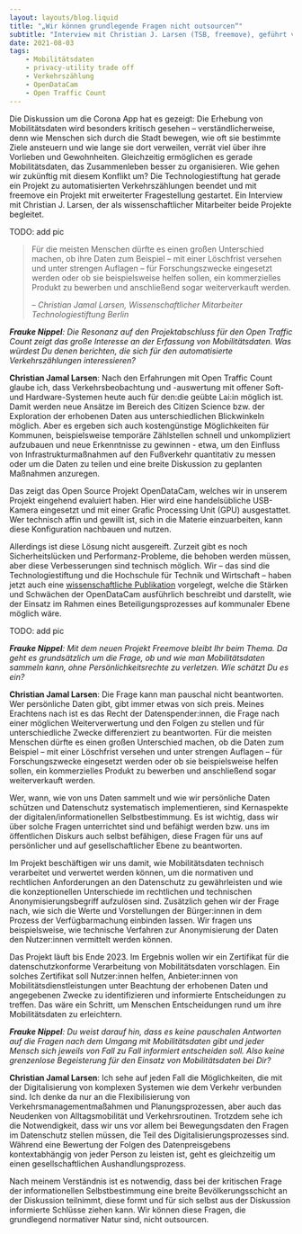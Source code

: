 ```yaml
---
layout: layouts/blog.liquid
title: "„Wir können grundlegende Fragen nicht outsourcen“"
subtitle: "Interview mit Christian J. Larsen (TSB, freemove), geführt von Frauke Nippel (TSB)"
date: 2021-08-03
tags: 
    - Mobilitätsdaten
    - privacy-utility trade off
    - Verkehrszählung
    - OpenDataCam
    - Open Traffic Count
---
```


Die Diskussion um die Corona App hat es gezeigt: Die Erhebung von Mobilitätsdaten wird besonders kritisch gesehen – verständlicherweise, denn wie Menschen sich durch die Stadt bewegen, wie oft sie bestimmte Ziele ansteuern und wie lange sie dort verweilen, verrät viel über ihre Vorlieben und Gewohnheiten. Gleichzeitig ermöglichen es gerade Mobilitätsdaten, das Zusammenleben besser zu organisieren. Wie gehen wir zukünftig mit diesem Konflikt um? Die Technologiestiftung hat gerade ein Projekt zu automatisierten Verkehrszählungen beendet und mit freemove ein Projekt mit erweiterter Fragestellung gestartet. Ein Interview mit Christian J. Larsen, der als wissenschaftlicher Mitarbeiter beide Projekte begleitet.

TODO: add pic

> Für die meisten Menschen dürfte es einen großen Unterschied machen, ob ihre Daten zum Beispiel – mit einer Löschfrist versehen und unter strengen Auflagen – für Forschungszwecke eingesetzt werden oder ob sie beispielsweise helfen sollen, ein kommerzielles Produkt zu bewerben und anschließend sogar weiterverkauft werden.
> 
> – <cite>Christian Jamal Larsen, Wissenschaftlicher Mitarbeiter Technologiestiftung Berlin</cite>

_**Frauke Nippel**: Die Resonanz auf den Projektabschluss für den Open Traffic Count zeigt das große Interesse an der Erfassung von Mobilitätsdaten. Was würdest Du denen berichten, die sich für den automatisierte Verkehrszählungen interessieren?_

**Christian Jamal Larsen**: Nach den Erfahrungen mit Open Traffic Count glaube ich, dass Verkehrsbeobachtung und -auswertung mit offener Soft- und Hardware-Systemen heute auch für den:die geübte Lai:in möglich ist. Damit werden neue Ansätze im Bereich des Citizen Science bzw. der Exploration der erhobenen Daten aus unterschiedlichen Blickwinkeln möglich. Aber es ergeben sich auch kostengünstige Möglichkeiten für Kommunen, beispielsweise temporäre Zählstellen schnell und unkompliziert aufzubauen und neue Erkenntnisse zu gewinnen - etwa, um den Einfluss von Infrastrukturmaßnahmen auf den Fußverkehr quantitativ zu messen oder um die Daten zu teilen und eine breite Diskussion zu geplanten Maßnahmen anzuregen.

Das zeigt das Open Source Projekt OpenDataCam, welches wir in unserem Projekt eingehend evaluiert haben. Hier wird eine handelsübliche USB-Kamera eingesetzt und mit einer Grafic Processing Unit (GPU) ausgestattet. Wer technisch affin und gewillt ist, sich in die Materie einzuarbeiten, kann diese Konfiguration nachbauen und nutzen.

Allerdings ist diese Lösung nicht ausgereift. Zurzeit gibt es noch Sicherheitslücken und Performanz-Probleme, die behoben werden müssen, aber diese Verbesserungen sind technisch möglich. Wir – das sind die Technologiestiftung und die Hochschule für Technik und Wirtschaft – haben jetzt auch eine [wissenschaftliche Publikation](https://www.tandfonline.com/doi/full/10.1080/21650020.2021.1950044?scroll=top&needAccess=true) vorgelegt, welche die Stärken und Schwächen der OpenDataCam ausführlich beschreibt und darstellt, wie der Einsatz im Rahmen eines Beteiligungsprozesses auf kommunaler Ebene möglich wäre.

TODO: add pic

_**Frauke Nippel**: Mit dem neuen Projekt Freemove bleibt Ihr beim Thema. Da geht es grundsätzlich um die Frage, ob und wie man Mobilitätsdaten sammeln kann, ohne Persönlichkeitsrechte zu verletzen. Wie schätzt Du es ein?_

**Christian Jamal Larsen**: Die Frage kann man pauschal nicht beantworten. Wer persönliche Daten gibt, gibt immer etwas von sich preis. Meines Erachtens nach ist es das Recht der Datenspender:innen, die Frage nach einer möglichen Weiterverwertung und den Folgen zu stellen und für unterschiedliche Zwecke differenziert zu beantworten. Für die meisten Menschen dürfte es einen großen Unterschied machen, ob die Daten zum Beispiel – mit einer Löschfrist versehen und unter strengen Auflagen – für Forschungszwecke eingesetzt werden oder ob sie beispielsweise helfen sollen, ein kommerzielles Produkt zu bewerben und anschließend sogar weiterverkauft werden.

Wer, wann, wie von uns Daten sammelt und wie wir persönliche Daten schützen und Datenschutz systematisch implementieren, sind Kernaspekte der digitalen/informationellen Selbstbestimmung. Es ist wichtig, dass wir über solche Fragen unterrichtet sind und befähigt werden bzw. uns im öffentlichen Diskurs auch selbst befähigen, diese Fragen für uns auf persönlicher und auf gesellschaftlicher Ebene zu beantworten.

Im Projekt beschäftigen wir uns damit, wie Mobilitätsdaten technisch verarbeitet und verwertet werden können, um die normativen und rechtlichen Anforderungen an den Datenschutz zu gewährleisten und wie die konzeptionellen Unterschiede im rechtlichen und technischen Anonymisierungsbegriff aufzulösen sind. Zusätzlich gehen wir der Frage nach, wie sich die Werte und Vorstellungen der Bürger:innen in dem Prozess der Verfügbarmachung einbinden lassen. Wir fragen uns beispielsweise, wie technische Verfahren zur Anonymisierung der Daten den Nutzer:innen vermittelt werden können.

Das Projekt läuft bis Ende 2023. Im Ergebnis wollen wir ein Zertifikat für die datenschutzkonforme Verarbeitung von Mobilitätsdaten vorschlagen. Ein solches Zertifikat soll Nutzer:innen helfen, Anbieter:innen von Mobilitätsdienstleistungen unter Beachtung der erhobenen Daten und angegebenen Zwecke zu identifizieren und informierte Entscheidungen zu treffen. Das wäre ein Schritt, um Menschen Entscheidungen rund um ihre Mobilitätsdaten zu erleichtern.

_**Frauke Nippel**: Du weist darauf hin, dass es keine pauschalen Antworten auf die Fragen nach dem Umgang mit Mobilitätsdaten gibt und jeder Mensch sich jeweils von Fall zu Fall informiert entscheiden soll. Also keine grenzenlose Begeisterung für den Einsatz von Mobilitätsdaten bei Dir?_

**Christian Jamal Larsen**: Ich sehe auf jeden Fall die Möglichkeiten, die mit der Digitalisierung von komplexen Systemen wie dem Verkehr verbunden sind. Ich denke da nur an die Flexibilisierung von Verkehrsmanagementmaßahmen und Planungsprozessen, aber auch das Neudenken von Alltagsmobilität und Verkehrsroutinen. Trotzdem sehe ich die Notwendigkeit, dass wir uns vor allem bei Bewegungsdaten den Fragen im Datenschutz stellen müssen, die Teil des Digitalisierungsprozesses sind. Während eine Bewertung der Folgen des Datenpreisgebens kontextabhängig von jeder Person zu leisten ist, geht es gleichzeitig um einen gesellschaftlichen Aushandlungsprozess.

Nach meinem Verständnis ist es notwendig, dass bei der kritischen Frage der informationellen Selbstbestimmung eine breite Bevölkerungsschicht an der Diskussion teilnimmt, diese formt und für sich selbst aus der Diskussion informierte Schlüsse ziehen kann. Wir können diese Fragen, die grundlegend normativer Natur sind, nicht outsourcen.
